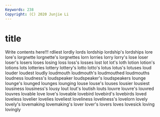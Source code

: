 ```yaml
---
Keywords: 238
Copyright: (C) 2020 Junjie Li
---
```


# title

Write contents here!!!
rdliest 
lordly 
lords 
lordship 
lordship's
lordships 
lore 
lore's 
lorgnette 
lorgnette's 
lorgnettes 
lorn 
lorries 
lorry 
lorry's
lose 
loser 
loser's 
losers 
loses 
losing 
loss 
loss's 
losses 
lost
lot 
lot's 
loth 
lotion 
lotion's 
lotions 
lots 
lotteries 
lottery 
lottery's
lotto 
lotto's 
lotus 
lotus's 
lotuses 
loud 
louder 
loudest 
loudly 
loudmouth
loudmouth's 
loudmouthed 
loudmouths 
loudness 
loudness's 
loudspeaker 
loudspeaker's 
loudspeakers 
lounge 
lounge's
lounged 
lounges 
lounging 
louse 
louse's 
louses 
lousier 
lousiest 
lousiness 
lousiness's
lousy 
lout 
lout's 
loutish 
louts 
louvre 
louvre's 
louvred 
louvres 
lovable
love 
love's 
loveable 
lovebird 
lovebird's 
lovebirds 
loved 
loveless 
lovelier 
lovelies
loveliest 
loveliness 
loveliness's 
lovelorn 
lovely 
lovely's 
lovemaking 
lovemaking's 
lover 
lover's
lovers 
loves 
lovesick 
loving 
lovingly 
